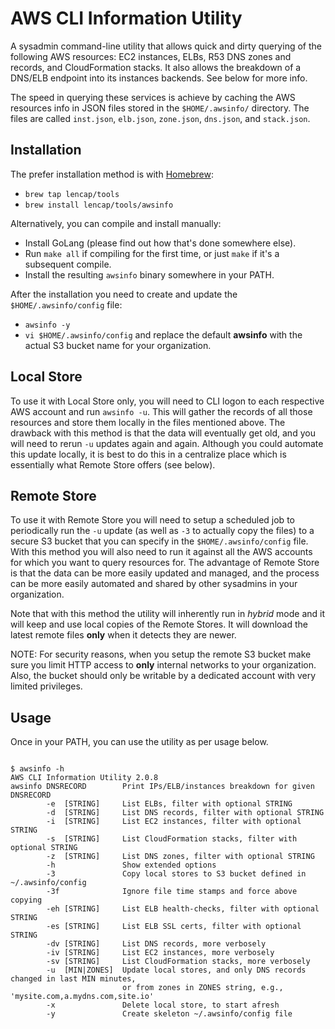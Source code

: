 # AWS CLI Information Utility
A sysadmin command-line utility that allows quick and dirty querying of the following AWS resources: EC2 instances, ELBs, R53 DNS zones and records, and CloudFormation stacks. It also allows the breakdown of a DNS/ELB endpoint into its instances backends. See below for more info.

The speed in querying these services is achieve by caching the AWS resources info in JSON files stored in the `$HOME/.awsinfo/` directory. The files are called `inst.json`, `elb.json`, `zone.json`, `dns.json`, and `stack.json`.

## Installation
The prefer installation method is with [Homebrew](https://brew.sh):
  * `brew tap lencap/tools`
  * `brew install lencap/tools/awsinfo`

Alternatively, you can compile and install manually:  
  * Install GoLang (please find out how that's done somewhere else).
  * Run `make all` if compiling for the first time, or just `make` if it's a subsequent compile. 
  * Install the resulting `awsinfo` binary somewhere in your PATH.

After the installation you need to create and update the `$HOME/.awsinfo/config` file:
  * `awsinfo -y`
  * `vi $HOME/.awsinfo/config` and replace the default **awsinfo** with the actual S3 bucket name for your organization.

## Local Store
To use it with Local Store only, you will need to CLI logon to each respective AWS account and run `awsinfo -u`. This will gather the records of all those resources and store them locally in the files mentioned above. The drawback with this method is that the data will eventually get old, and you will need to rerun `-u` updates again and again. Although you could automate this update locally, it is best to do this in a centralize place which is essentially what Remote Store offers (see below).

## Remote Store
To use it with Remote Store you will need to setup a scheduled job to periodically run the `-u` update (as well as `-3` to actually copy the files) to a secure S3 bucket that you can specify in the `$HOME/.awsinfo/config` file. With this method you will also need to run it against all the AWS accounts for which you want to query resources for. The advantage of Remote Store is that the data can be more easily updated and managed, and the process can be more easily automated and shared by other sysadmins in your organization.

Note that with this method the utility will inherently run in *hybrid* mode and it will keep and use local copies of the Remote Stores. It will download the latest remote files **only** when it detects they are newer.

NOTE: For security reasons, when you setup the remote S3 bucket make sure you limit HTTP access to **only** internal networks to your organization. Also, the bucket should only be writable by a dedicated account with very limited privileges.

## Usage
Once in your PATH, you can use the utility as per usage below.
<pre><code>
$ awsinfo -h
AWS CLI Information Utility 2.0.8
awsinfo DNSRECORD        Print IPs/ELB/instances breakdown for given DNSRECORD
        -e  [STRING]     List ELBs, filter with optional STRING
        -d  [STRING]     List DNS records, filter with optional STRING
        -i  [STRING]     List EC2 instances, filter with optional STRING
        -s  [STRING]     List CloudFormation stacks, filter with optional STRING
        -z  [STRING]     List DNS zones, filter with optional STRING
        -h               Show extended options
        -3               Copy local stores to S3 bucket defined in ~/.awsinfo/config
        -3f              Ignore file time stamps and force above copying
        -eh [STRING]     List ELB health-checks, filter with optional STRING
        -es [STRING]     List ELB SSL certs, filter with optional STRING
        -dv [STRING]     List DNS records, more verbosely
        -iv [STRING]     List EC2 instances, more verbosely
        -sv [STRING]     List CloudFormation stacks, more verbosely
        -u  [MIN|ZONES]  Update local stores, and only DNS records changed in last MIN minutes,
                         or from zones in ZONES string, e.g., 'mysite.com,a.mydns.com,site.io'
        -x               Delete local store, to start afresh
        -y               Create skeleton ~/.awsinfo/config file
</code></pre>
